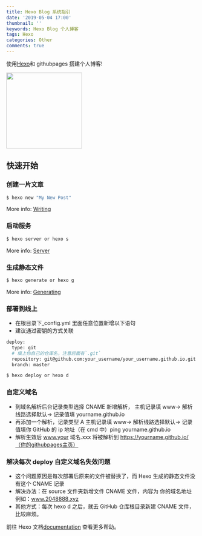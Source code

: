 ```yaml
---
title: Hexo Blog 系统指引
date: '2019-05-04 17:00'
thumbnail: ''
keywords: Hexo Blog 个人博客
tags: Hexo
categories: Other
comments: true
---
```


使用[Hexo](https://hexo.io/)和 githubpages 搭建个人博客!

<img style="height: 200px" src="https://cdn.jsdelivr.net/gh/lightzhu/public_cdn@0.2/image/js.png" />
<!-- more -->

## 快速开始

### 创建一片文章

```bash
$ hexo new "My New Post"
```

More info: [Writing](https://hexo.io/docs/writing.html)

### 启动服务

```bash
$ hexo server or hexo s
```

More info: [Server](https://hexo.io/docs/server.html)

### 生成静态文件

```bash
$ hexo generate or hexo g
```

More info: [Generating](https://hexo.io/docs/generating.html)

### 部署到线上

- 在根目录下\_config.yml 里面任意位置新增以下语句
- 建议通过密钥的方式关联

```bash
deploy:
  type: git
  # 填上你自己的仓库名，注意后面有`.git`
  repository: git@github.com:your_username/your_username.github.io.git
  branch: master
```

```bash
$ hexo deploy or hexo d
```

### 自定义域名

- 到域名解析后台记录类型选择 CNAME 新增解析， 主机记录填 www-> 解析线路选择默认-> 记录值填 yourname.github.io
- 再添加一个解析，记录类型 A 主机记录填 www-> 解析线路选择默认-> 记录值填你 GitHub 的 ip 地址（在 cmd 中）ping yourname.github.io
- 解析生效后 www.your 域名.xxx 将被解析到 https://yourname.github.io/（你的githubpages主页）

### 解决每次 deploy 自定义域名失效问题

- 这个问题原因是每次部署后原来的文件被替换了，而 Hexo 生成的静态文件没有这个 CNAME 记录
- 解决办法：在 source 文件夹新增文件 CNAME 文件，内容为 你的域名地址 例如：www.2048888.xyz
- 其他方式：每次 hexo d 之后，就去 GitHub 仓库根目录新建 CNAME 文件，比较麻烦。

前往 Hexo 文档[documentation](https://hexo.io/docs/) 查看更多帮助。
